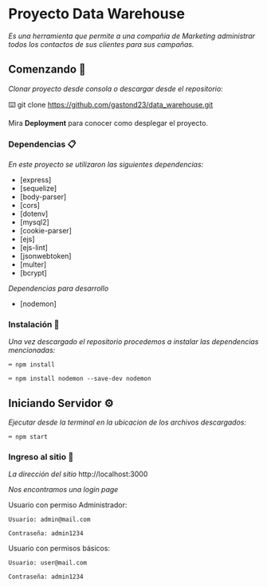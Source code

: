 # Proyecto Data Warehouse

_Es una herramienta que permite a una compañia de Marketing administrar todos los contactos de sus clientes para sus campañas._

## Comenzando 🚀

_Clonar proyecto desde consola o descargar desde el repositorio:_

⌨️  git clone https://github.com/gastond23/data_warehouse.git

Mira **Deployment** para conocer como desplegar el proyecto.

### Dependencias 📋

_En este proyecto se utilizaron las siguientes dependencias:_

- [express]
- [sequelize]
- [body-parser]
- [cors]
- [dotenv]
- [mysql2]
- [cookie-parser]
- [ejs]
- [ejs-lint]
- [jsonwebtoken]
- [multer]
- [bcrypt]

_Dependencias para desarrollo_

- [nodemon]

### Instalación 🔧

_Una vez descargado el repositorio procedemos a instalar las dependencias mencionadas:_

```
⌨️ npm install

⌨️ npm install nodemon --save-dev nodemon
```

## Iniciando Servidor ⚙️

_Ejecutar desde la terminal en la ubicacion de los archivos descargados:_

```
⌨️ npm start
```

### Ingreso al sitio 🔩

_La dirección del sitio_ http://localhost:3000

_Nos encontramos una login page_

Usuario con permiso Administrador:

```
Usuario: admin@mail.com

Contraseña: admin1234
```

Usuario con permisos básicos:

```
Usuario: user@mail.com

Contraseña: admin1234
```
